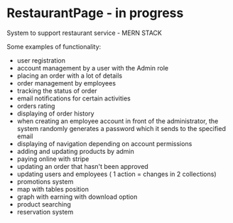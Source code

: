 # RestaurantPage - in progress
System to support restaurant service - MERN STACK

Some examples of functionality:
- user registration
- account management by a user with the Admin role
- placing an order with a lot of details
- order management by employees
- tracking the status of order
- email notifications for certain activities
- orders rating
- displaying of order history
- when creating an employee account in front of the administrator, the system randomly generates a password which it sends to the specified email
- displaying of navigation depending on account permissions
- adding and updating products by admin
- paying online with stripe
- updating an order that hasn't been approved
- updating users and employees ( 1 action = changes in 2 collections)
- promotions system
- map with tables position
- graph with earning with download option
- product searching
- reservation system
